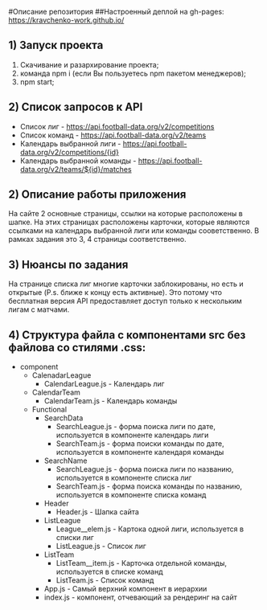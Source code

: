 #Описание репозитория
##Настроенный деплой на gh-pages:
https://kravchenko-work.github.io/
## 1) Запуск проекта
1. Скачивание и разархирование проекта;
2. команда npm i (если Вы пользуетесь npm пакетом менеджеров);
3. npm start;
## 2) Список запросов к API
* Список лиг - https://api.football-data.org/v2/competitions
* Список команд - https://api.football-data.org/v2/teams
* Календарь выбранной лиги - https://api.football-data.org/v2/competitions/{id}
* Календарь выбранной команды - https://api.football-data.org/v2/teams/${id}/matches
## 2) Описание работы приложения
На сайте 2 основные страницы, ссылки на которые расположены в шапке. На этих страницах расположены карточки, которые являются ссылками на календарь выбранной лиги или команды сооветственно. В рамках задания это 3, 4 страницы соответственно.
## 3) Нюансы по задания
На странице списка лиг многие карточки заблокированы, но есть и открытые (P.s. ближе к концу есть активные). Это потому что бесплатная версия API предоставляет доступ только к нескольким лигам с матчами. 
## 4) Структура файла с компонентами src без файлова со стилями .css:
* component
	* CalenadarLeague
		* CalendarLeague.js - Календарь лиг
	* CalendarTeam 
		* CalendarTeam.js - Календарь команды
	* Functional
		* SearchData 
			* SearchLeague.js - форма поиска лиги по дате, используется в компоненте календарь лиги
			* SearchTeam.js - форма поиски команды по дате, используется в компоненте календаря команды
		* SearchName
			* SearchLeague.js - форма поиска лиги по названию, используется в компоненте списка лиг
			* SearchTeam.js - форма поиска команды по названию, используется в компоненте списка команд
		* Header
			* Header.js - Шапка сайта
		* ListLeague
			* League__elem.js - Картока одной лиги, используется в списки лиг
			* ListLeague.js - Список лиг
		* ListTeam
			* ListTeam__item.js - Карточка отдельной команды, используется в списке команд
			* ListTeam.js - Список команд
		* App.js - Самый верхний компонент в иерархии
		* index.js - компонент, отчевающий за рендеринг на сайт



